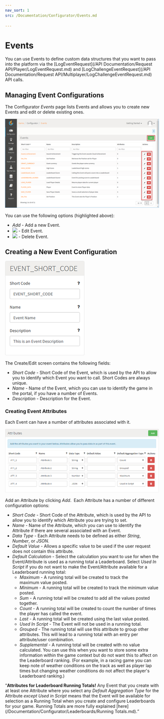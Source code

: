 ```yaml
---
nav_sort: 1
src: /Documentation/Configurator/Events.md

---
```


# Events

You can use Events to define custom data structures that you want to pass into the platform via the [LogEventRequest](/API Documentation/Request API/Player/LogEventRequest.md) and [LogChallengeEventRequest](/API Documentation/Request API/Multiplayer/LogChallengeEventRequest.md) API calls.

## Managing Event Configurations

The Configurator *Events* page lists Events and allows you to create new Events and edit or delete existing ones.

![](img/Events/4.png)

You can use the following options (highlighted above):

  * *Add* - Add a new Event.
  * ![](/img/icons/editicon.png) - Edit Event.
  * ![](/img/icons/deleteicon.png) - Delete Event.

## Creating a New Event Configuration

![](img/Events/7.png)

The Create/Edit screen contains the following fields:

  * *Short Code* - Short Code of the Event, which is used by the API to allow you to identify which Event you want to call. Short Codes are always unique.
  * *Name* \- Name of the Event, which you can use to identify the game in the portal, if you have a number of Events.
  * *Description* \- Description for the Event.


### Creating Event Attributes

Each Event can have a number of attributes associated with it.

![](img/Events/8.png)

Add an Attribute by clicking *Add*.  Each Attribute has a number of different configuration options:

  * *Short Code* \- Short Code of the Attribute, which is used by the API to allow you to identify which Attribute you are trying to set.
  * *Name* \- Name of the Attribute, which you can use to identify the Attribute if there are several associated with an Event.
  * *Data Type* \- Each Attribute needs to be defined as either *String*, *Number*, or *JSON*.
  * *Default Value* \- Allows a specific value to be used if the user request does not contain this attribute.
  * *Default Calculation* \- Select the calculation you want to use for when the Event/Attribute is used as a running total a Leaderboard. Select *Used In Script* if you do not want to make the Event/Attribute available for a Leaderboard running total:
    * *Maximum* \- A running total will be created to track the maximum value posted.
    * *Minimum* \- A running total will be created to track the minimum value posted.
    * *Sum* \- A running total will be created to add all the values posted together.
    * *Count* \- A running total will be created to count the number of times the player has called the event.
    * *Last* \- A running total will be created using the last value posted.
    * *Used In Script* \- The Event will not be used in a running total.
    * *Grouped* \- The running total will use this attribute to group other attributes. This will lead to a running total with an entry per attribute/user combination.
    * *Supplemental* \- A running total will be created with no value calculated. You can use this when you want to store some extra information within the game context but do not want this to affect on the Leaderboard ranking. (For example, in a racing game you can keep note of weather conditions on the track as well as player lap times but changing weather conditions do not affect the player's Leaderboard ranking.)

<q>**Attributes for Leaderboard Running Totals!** Any Event that you create with at least one Attribute where you select any *Default Aggregation Type* for the Attribute *except Used in Script* means that the Event will be available for selection as a Running Total when you create and configure Leaderboards for your game. Running Totals are more fully explained [here](/Documentation/Configurator/Leaderboards/Running Totals.md).</q>
